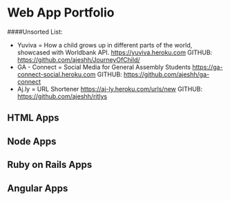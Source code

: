 # Web App Portfolio

####Unsorted List:
* Yuviva = How a child grows up in different parts of the world, showcased with Worldbank API. https://yuviva.heroku.com  GITHUB: https://github.com/ajeshh/JourneyOfChild/
* GA - Connect = Social Media for General Assembly Students https://ga-connect-social.heroku.com   GITHUB:  https://github.com/ajeshh/ga-connect
* Aj.ly = URL Shortener https://aj-ly.heroku.com/urls/new   GITHUB:  https://github.com/ajeshh/ritlys

## HTML Apps


## Node Apps


## Ruby on Rails Apps


## Angular Apps

